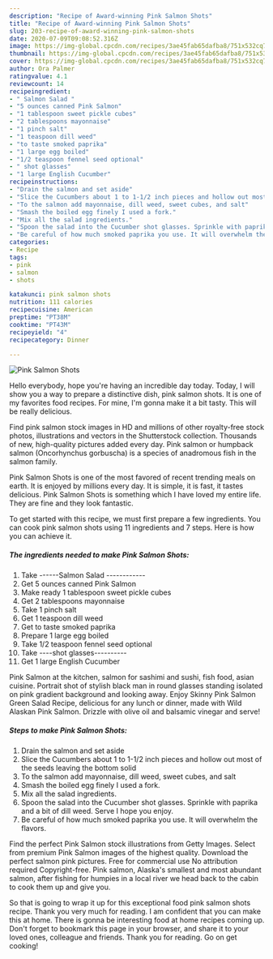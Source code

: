 ```yaml
---
description: "Recipe of Award-winning Pink Salmon Shots"
title: "Recipe of Award-winning Pink Salmon Shots"
slug: 203-recipe-of-award-winning-pink-salmon-shots
date: 2020-07-09T09:08:52.316Z
image: https://img-global.cpcdn.com/recipes/3ae45fab65dafba8/751x532cq70/pink-salmon-shots-recipe-main-photo.jpg
thumbnail: https://img-global.cpcdn.com/recipes/3ae45fab65dafba8/751x532cq70/pink-salmon-shots-recipe-main-photo.jpg
cover: https://img-global.cpcdn.com/recipes/3ae45fab65dafba8/751x532cq70/pink-salmon-shots-recipe-main-photo.jpg
author: Ora Palmer
ratingvalue: 4.1
reviewcount: 14
recipeingredient:
- " Salmon Salad "
- "5 ounces canned Pink Salmon"
- "1 tablespoon sweet pickle cubes"
- "2 tablespoons mayonnaise"
- "1 pinch salt"
- "1 teaspoon dill weed"
- "to taste smoked paprika"
- "1 large egg boiled"
- "1/2 teaspoon fennel seed optional"
- " shot glasses"
- "1 large English Cucumber"
recipeinstructions:
- "Drain the salmon and set aside"
- "Slice the Cucumbers about 1 to 1-1/2 inch pieces and hollow out most of the seeds leaving the bottom solid"
- "To the salmon add mayonnaise, dill weed, sweet cubes, and salt"
- "Smash the boiled egg finely I used a fork."
- "Mix all the salad ingredients."
- "Spoon the salad into the Cucumber shot glasses. Sprinkle with paprika and a bit of dill weed. Serve I hope you enjoy."
- "Be careful of how much smoked paprika you use. It will overwhelm the flavors."
categories:
- Recipe
tags:
- pink
- salmon
- shots

katakunci: pink salmon shots 
nutrition: 111 calories
recipecuisine: American
preptime: "PT38M"
cooktime: "PT43M"
recipeyield: "4"
recipecategory: Dinner

---
```



![Pink Salmon Shots](https://img-global.cpcdn.com/recipes/3ae45fab65dafba8/751x532cq70/pink-salmon-shots-recipe-main-photo.jpg)

Hello everybody, hope you're having an incredible day today. Today, I will show you a way to prepare a distinctive dish, pink salmon shots. It is one of my favorites food recipes. For mine, I'm gonna make it a bit tasty. This will be really delicious.

Find pink salmon stock images in HD and millions of other royalty-free stock photos, illustrations and vectors in the Shutterstock collection. Thousands of new, high-quality pictures added every day. Pink salmon or humpback salmon (Oncorhynchus gorbuscha) is a species of anadromous fish in the salmon family.

Pink Salmon Shots is one of the most favored of recent trending meals on earth. It is enjoyed by millions every day. It is simple, it is fast, it tastes delicious. Pink Salmon Shots is something which I have loved my entire life. They are fine and they look fantastic.


To get started with this recipe, we must first prepare a few ingredients. You can cook pink salmon shots using 11 ingredients and 7 steps. Here is how you can achieve it.

<!--inarticleads1-->

##### The ingredients needed to make Pink Salmon Shots:

1. Take  ------Salmon Salad ------------
1. Get 5 ounces canned Pink Salmon
1. Make ready 1 tablespoon sweet pickle cubes
1. Get 2 tablespoons mayonnaise
1. Take 1 pinch salt
1. Get 1 teaspoon dill weed
1. Get to taste smoked paprika
1. Prepare 1 large egg boiled
1. Take 1/2 teaspoon fennel seed optional
1. Take  ----shot glasses----------
1. Get 1 large English Cucumber


Pink Salmon at the kitchen, salmon for sashimi and sushi, fish food, asian cuisine. Portrait shot of stylish black man in round glasses standing isolated on pink gradient background and looking away. Enjoy Skinny Pink Salmon Green Salad Recipe, delicious for any lunch or dinner, made with Wild Alaskan Pink Salmon. Drizzle with olive oil and balsamic vinegar and serve! 

<!--inarticleads2-->

##### Steps to make Pink Salmon Shots:

1. Drain the salmon and set aside
1. Slice the Cucumbers about 1 to 1-1/2 inch pieces and hollow out most of the seeds leaving the bottom solid
1. To the salmon add mayonnaise, dill weed, sweet cubes, and salt
1. Smash the boiled egg finely I used a fork.
1. Mix all the salad ingredients.
1. Spoon the salad into the Cucumber shot glasses. Sprinkle with paprika and a bit of dill weed. Serve I hope you enjoy.
1. Be careful of how much smoked paprika you use. It will overwhelm the flavors.


Find the perfect Pink Salmon stock illustrations from Getty Images. Select from premium Pink Salmon images of the highest quality. Download the perfect salmon pink pictures. Free for commercial use No attribution required Copyright-free. Pink salmon, Alaska&#39;s smallest and most abundant salmon, after fishing for humpies in a local river we head back to the cabin to cook them up and give you. 

So that is going to wrap it up for this exceptional food pink salmon shots recipe. Thank you very much for reading. I am confident that you can make this at home. There is gonna be interesting food at home recipes coming up. Don't forget to bookmark this page in your browser, and share it to your loved ones, colleague and friends. Thank you for reading. Go on get cooking!
